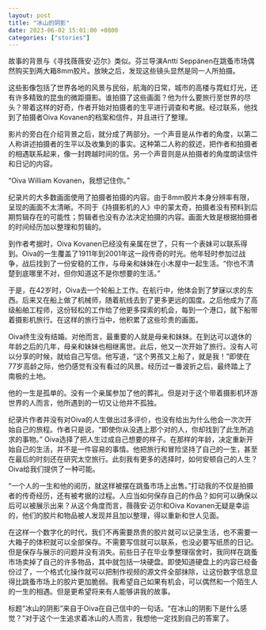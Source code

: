 ```yaml
---
layout: post
title: "冰山的阴影"
date: 2023-06-02 15:01:00 +0800
categories: ["stories"]
---
```


故事的背景与《寻找薇薇安·迈尔》类似。芬兰导演Antti Seppänen在跳蚤市场偶然购买到两大箱8mm胶片。放映之后，发现这些镜头显然是同一人所拍摄。

这些影像包括了世界各地的风景与民俗，航海的日常，城市的高楼与霓虹灯光，还有许多精致的昆虫的微距摄影。谁拍摄了这些画面？他为什么要旅行至世界的尽头？带着这样的好奇，作者开始对拍摄者的生平进行调查和考据。经过联系，他找到了拍摄者Oiva Kovanen的档案和信件，并且进行了整理。

影片的旁白在介绍背景之后，就分成了两部分。一个声音是从作者的角度，以第二人称讲述拍摄者的生平以及收集到的事实。这种第二人称的叙述，把作者和拍摄者的相遇联系起来，像一封跨越时间的信。另一个声音则是从拍摄者的角度朗读信件和日记的内容。

“Oiva William Kovanen，我想记住你。”

纪录片的大多数画面使用了拍摄者拍摄的内容。由于8mm胶片本身分辨率有限，呈现的画面不太清晰。不同于《持摄影机的人》中的蒙太奇，拍摄者没有预料到后期剪辑存在的可能性；剪辑者也没有办法决定拍摄的内容。画面大致是根据拍摄者的时间经历加以整理和剪辑的。

到作者考据时，Oiva Kovanen已经没有亲属在世了，只有一个表妹可以联系得到。Oiva的一生覆盖了1911年到2001年这一段传奇的时光。他年轻时参加过战争，战后找到了一份安稳的工作，与母亲和妹妹在小木屋中一起生活。“你也不清楚到底哪里不对，但你知道这不是你想要的生活。”

于是，在42岁时，Oiva去一个轮船上工作。在航行中，他体会到了梦寐以求的东西。后来又在船上做了机械师，随着航线去到了更多更远的国度。之后他成为了高级船舶工程师，这份轻松的工作给了他更多探索的机会，每到一个港口，就下船带着摄影机旅行。在这样的旅行当中，他积累了这些珍贵的画面。

Oiva终生没有结婚。对他而言，最重要的人就是母亲和妹妹。在到达可以退休的年龄之后的几年，母亲和妹妹也相继离世。此后，他又一次开始了旅行。没有人可以分享的时候，就给自己写信。他写道，“这个男孩又上船了，就是我！”即使在77岁高龄之际，他仍感觉有没有看过的风景。经历过一番波折之后，最终踏上了南极的土地。

他的一生是孤单的。没有一个亲属参加了他的葬礼。但是对于这个带着摄影机环游世界的人而言，他所遇到的一切又让他并不孤独。

纪录片作者并没有对Oiva的人生做出过多评价，也没有给出为什么他会一次次开始自己的旅程。作者只是说，“即使你从没遇上那个对的人，你却找到了此生所追求的事物。” Oiva选择了把人生过成自己想要的样子。在那样的年龄，决定重新开始自己的生活，并不是一件容易的事情。他把旅行和冒险坚持了自己的一生，甚至在最后的时刻还在研究太空旅行。此刻我有更多的选择时，如何安顿自己的人生？Oiva给我们提供了一种可能。

“一个人的一生和他的阅历，就这样被摆在跳蚤市场上出售。”打动我的不仅是拍摄者的传奇经历，还有被考据的过程。人应当如何保存自己的作品？如何可以确保以后可以被展示出来？从这个角度而言，薇薇安·迈尔和Oiva Kovanen无疑是幸运的，他们的胶片和物品被人发现并且加以整理，得以重新和世人见面。

在这样一个数字化的时代，我们不再需要昂贵的胶片就可以记录生活，也不需要一大箱子的体积就可以全部保存。不需要写信就可以联系，也没必要写纸质的日记。但是保存与展示的问题并没有消失。前些日子在毕业季整理宿舍时，我同样在跳蚤市场卖掉了自己的许多物品，其中就包括一块硬盘。即使知道硬盘上的内容已经备份过了，一个格式化操作就可以把制作视频的源文件全部抹除，让这份数字信息显得比跳蚤市场上的胶片更加脆弱。我希望自己如果有机会，可以偶然和一个陌生人的一生的相遇。但是更希望将来有人能够讲我的故事。

标题“冰山的阴影”来自于Oiva在自己信中的一句话。“在冰山的阴影下是什么感觉？”对于这个一生追求着冰山的人而言，我想他一定找到自己的答案了。
